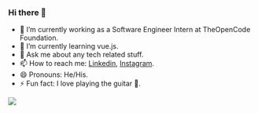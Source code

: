 ### Hi there 👋

- 🔭 I’m currently working as a Software Engineer Intern at TheOpenCode Foundation.
- 🌱 I’m currently learning vue.js.
- 💬 Ask me about any tech related stuff.
- 📫 How to reach me: [Linkedin](https://www.linkedin.com/in/adarsh-narayanan-44b31575/), [Instagram](https://www.instagram.com/the_amateur_guitarist/).
- 😄 Pronouns: He/His.
- ⚡ Fun fact: I love playing the guitar 🎸.
<img src="https://github-readme-stats.vercel.app/api?username=Adarsh88&&show_icons=true&title_color=ffffff&icon_color=bb2acf&text_color=daf7dc&bg_color=151515">

